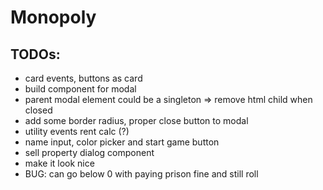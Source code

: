 # Monopoly

## TODOs:

- card events, buttons as card
- build component for modal
- parent modal element could be a singleton => remove html child when closed
- add some border radius, proper close button to modal
- utility events rent calc (?)
- name input, color picker and start game button
- sell property dialog component
- make it look nice
- BUG: can go below 0 with paying prison fine and still roll